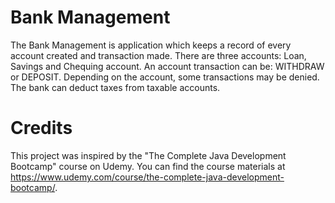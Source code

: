 # Bank Management
The Bank Management is application which keeps a record of every account created and transaction made. There are three accounts: Loan, Savings and Chequing account.
An account transaction can be: WITHDRAW or DEPOSIT. Depending on the account, some transactions may be denied.
The bank can deduct taxes from taxable accounts.
# Credits
This project was inspired by the "The Complete Java Development Bootcamp" course on Udemy. You can find the course materials at https://www.udemy.com/course/the-complete-java-development-bootcamp/.
